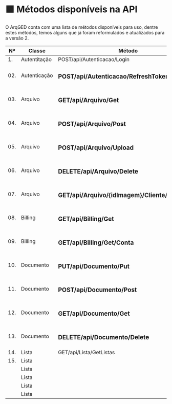 # 🟩 Métodos disponíveis na API

O ArqGED conta com uma lista de métodos disponíveis para uso, dentre estes métodos, temos alguns que já foram reformulados e atualizados para a versão 2.

<table><thead><tr><th width="77">Nº</th><th width="138">Classe</th><th width="354">Método</th><th width="101">Versão</th><th>Status</th></tr></thead><tbody><tr><td>1.</td><td>Autentitação</td><td>POST/api/Autenticacao/Login</td><td></td><td></td></tr><tr><td>02. </td><td>Autenticação</td><td><h3>POST/api/Autenticacao/RefreshToken</h3></td><td>1</td><td>Disponível</td></tr><tr><td>03.</td><td>Arquivo</td><td><h3>GET/api/Arquivo/Get</h3></td><td>1</td><td>Disponível</td></tr><tr><td>04.</td><td>Arquivo</td><td><h3>POST/api/Arquivo/Post</h3></td><td>1</td><td>Disponível</td></tr><tr><td>05.</td><td>Arquivo</td><td><h3>POST/api/Arquivo/Upload</h3></td><td>1</td><td>Disponível</td></tr><tr><td>06.</td><td>Arquivo</td><td><h3>DELETE/api/Arquivo/Delete</h3></td><td>1</td><td>Disponível</td></tr><tr><td>07.</td><td>Arquivo</td><td><h3>GET/api/Arquivo/{idImagem}/Cliente/{idCliente}</h3></td><td>1</td><td>Disponível</td></tr><tr><td>08.</td><td>Billing</td><td><h3>GET/api/Billing/Get</h3></td><td></td><td></td></tr><tr><td>09.</td><td>Billing</td><td><h3>GET/api/Billing/Get/Conta</h3></td><td></td><td></td></tr><tr><td>10.</td><td>Documento</td><td><h3>PUT/api/Documento/Put</h3></td><td></td><td></td></tr><tr><td>11.</td><td>Documento</td><td><h3>POST/api/Documento/Post</h3></td><td></td><td></td></tr><tr><td>12.</td><td>Documento</td><td><h3>GET/api/Documento/Get</h3></td><td></td><td></td></tr><tr><td>13.</td><td>Documento</td><td><h3>DELETE/api/Documento/Delete</h3></td><td></td><td></td></tr><tr><td>14.</td><td>Lista</td><td>GET/api/Lista/GetListas</td><td></td><td></td></tr><tr><td>15.</td><td>Lista</td><td></td><td></td><td></td></tr><tr><td></td><td>Lista</td><td></td><td></td><td></td></tr><tr><td></td><td>Lista</td><td></td><td></td><td></td></tr><tr><td></td><td>Lista</td><td></td><td></td><td></td></tr><tr><td></td><td>Lista</td><td></td><td></td><td></td></tr></tbody></table>









